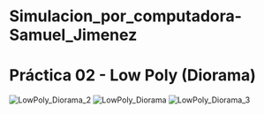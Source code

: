 # Simulacion_por_computadora-Samuel_Jimenez
<h1>Práctica 02 - Low Poly (Diorama)</h1>

![LowPoly_Diorama_2](https://github.com/samuj02/Simulacion_por_computadora-Samuel_Jimenez/assets/132856130/84736b2e-48e6-4432-a6f1-ee8752cf49f4)
![LowPoly_Diorama](https://github.com/samuj02/Simulacion_por_computadora-Samuel_Jimenez/assets/132856130/c7f1f77f-d4e3-403a-b0e7-1e769e9631ca)
![LowPoly_Diorama_3](https://github.com/samuj02/Simulacion_por_computadora-Samuel_Jimenez/assets/132856130/0d6b000e-7685-4ccf-91dd-a33c479cfb16)
